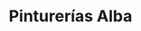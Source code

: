 ---
title: "Pinturerías Alba"
url: /ciudad-autonoma-de-buenos-aires/pinturerias-alba/
shop: Farben
---